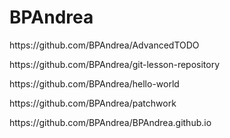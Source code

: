 # BPAndrea
<p>https://github.com/BPAndrea/AdvancedTODO</p>

<p>https://github.com/BPAndrea/git-lesson-repository</p>
<p>https://github.com/BPAndrea/hello-world</p>
<p>https://github.com/BPAndrea/patchwork</p>
https://github.com/BPAndrea/BPAndrea.github.io
